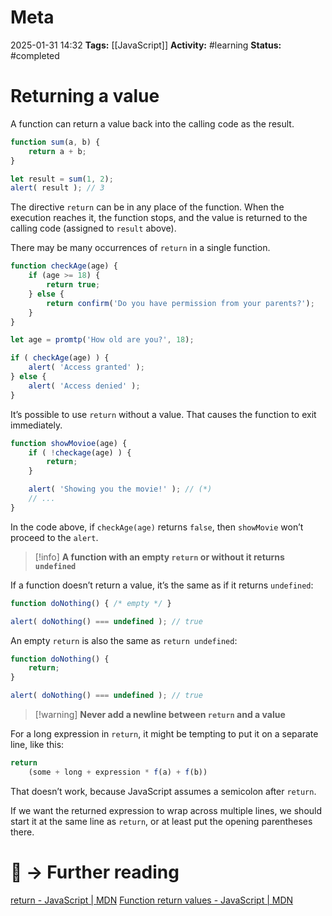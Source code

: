 # Meta
2025-01-31 14:32
**Tags:** [[JavaScript]]
**Activity:** #learning 
**Status:** #completed 

# Returning a value
A function can return a value back into the calling code as the result.
```JavaScript title:example.js
function sum(a, b) {
	return a + b;
}

let result = sum(1, 2);
alert( result ); // 3
```

The directive `return` can be in any place of the function. When the execution reaches it, the function stops, and the value is returned to the calling code (assigned to `result` above).

There may be many occurrences of `return` in a single function.
```JavaScript title:example.js
function checkAge(age) {
	if (age >= 18) {
		return true;
	} else {
		return confirm('Do you have permission from your parents?');
	}
}

let age = promtp('How old are you?', 18);

if ( checkAge(age) ) {
	alert( 'Access granted' );
} else {
	alert( 'Access denied' );
}
```

It’s possible to use `return` without a value. That causes the function to exit immediately.
```JavaScript title:example.js
function showMovioe(age) {
	if ( !checkage(age) ) {
		return;
	}

	alert( 'Showing you the movie!' ); // (*)
	// ...
}
```

In the code above, if `checkAge(age)` returns `false`, then `showMovie` won’t proceed to the `alert`.

> [!info] **A function with an empty `return` or without it returns `undefined`**

If a function doesn’t return a value, it’s the same as if it returns `undefined`:
```JavaScript title:example.js
function doNothing() { /* empty */ }

alert( doNothing() === undefined ); // true
```

An empty `return` is also the same as `return undefined`:
```JavaScript title:example.js
function doNothing() {
	return;
}

alert( doNothing() === undefined ); // true
```

> [!warning] **Never add a newline between `return` and a value**

For a long expression in `return`, it might be tempting to put it on a separate line, like this:
```JavaScript title:example.js
return
	(some + long + expression * f(a) + f(b))
```

That doesn’t work, because JavaScript assumes a semicolon after `return`.

If we want the returned expression to wrap across multiple lines, we should start it at the same line as `return`, or at least put the opening parentheses there.

# 📑 → Further reading
[return - JavaScript | MDN](https://developer.mozilla.org/en-US/docs/Web/JavaScript/Reference/Statements/return)
[Function return values - JavaScript | MDN](https://developer.mozilla.org/en-US/docs/Learn_web_development/Core/Scripting/Return_values)
